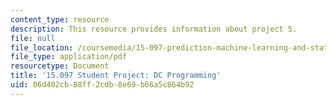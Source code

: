 ```yaml
---
content_type: resource
description: This resource provides information about project 5.
file: null
file_location: /coursemedia/15-097-prediction-machine-learning-and-statistics-spring-2012/06d402cb88ff2cdb8e69b66a5c864b92_MIT15_097S12_proj5.pdf
file_type: application/pdf
resourcetype: Document
title: '15.097 Student Project: DC Programming'
uid: 06d402cb-88ff-2cdb-8e69-b66a5c864b92
---
```

